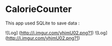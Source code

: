 # CalorieCounter

This app used SQLite to save data :

![Log] (http://i.imgur.com/yhjmU02.png?1) ![Log] (http://i.imgur.com/yhjmU02.png?1)
